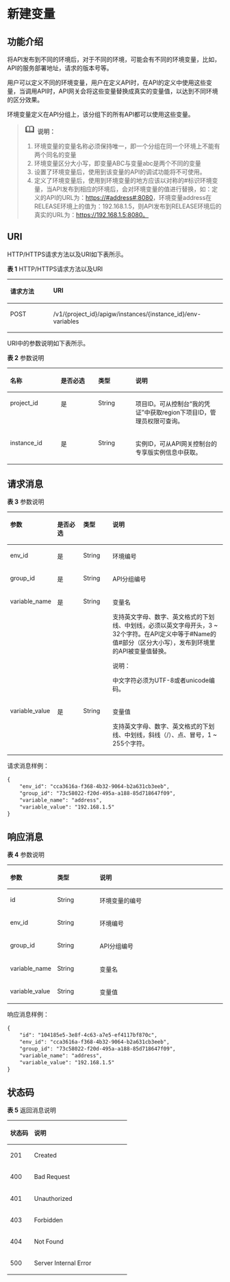 # 新建变量<a name="ZH-CN_TOPIC_0000001082221267"></a>

## 功能介绍<a name="zh-cn_topic_0225568855_section39792518"></a>

将API发布到不同的环境后，对于不同的环境，可能会有不同的环境变量，比如，API的服务部署地址，请求的版本号等。

用户可以定义不同的环境变量，用户在定义API时，在API的定义中使用这些变量，当调用API时，API网关会将这些变量替换成真实的变量值，以达到不同环境的区分效果。

环境变量定义在API分组上，该分组下的所有API都可以使用这些变量。

>![](public_sys-resources/icon-note.gif) **说明：** 
>1.  环境变量的变量名称必须保持唯一，即一个分组在同一个环境上不能有两个同名的变量
>2.  环境变量区分大小写，即变量ABC与变量abc是两个不同的变量
>3.  设置了环境变量后，使用到该变量的API的调试功能将不可使用。
>4.  定义了环境变量后，使用到环境变量的地方应该以对称的\#标识环境变量，当API发布到相应的环境后，会对环境变量的值进行替换，如：定义的API的URL为：[https://\#address\#:8080](https://#address#:8080)，环境变量address在RELEASE环境上的值为：192.168.1.5，则API发布到RELEASE环境后的真实的URL为：https://192.168.1.5:8080。

## URI<a name="zh-cn_topic_0225568855_section22588350"></a>

HTTP/HTTPS请求方法以及URI如下表所示。

**表 1**  HTTP/HTTPS请求方法以及URI

<a name="zh-cn_topic_0225568855_table57013820"></a>
<table><thead align="left"><tr id="zh-cn_topic_0225568855_row30962147"><th class="cellrowborder" valign="top" width="20%" id="mcps1.2.3.1.1"><p id="zh-cn_topic_0225568855_p24906010"><a name="zh-cn_topic_0225568855_p24906010"></a><a name="zh-cn_topic_0225568855_p24906010"></a>请求方法</p>
</th>
<th class="cellrowborder" valign="top" width="80%" id="mcps1.2.3.1.2"><p id="zh-cn_topic_0225568855_p4120892"><a name="zh-cn_topic_0225568855_p4120892"></a><a name="zh-cn_topic_0225568855_p4120892"></a>URI</p>
</th>
</tr>
</thead>
<tbody><tr id="zh-cn_topic_0225568855_row65356851"><td class="cellrowborder" valign="top" width="20%" headers="mcps1.2.3.1.1 "><p id="zh-cn_topic_0225568855_p59413607"><a name="zh-cn_topic_0225568855_p59413607"></a><a name="zh-cn_topic_0225568855_p59413607"></a>POST</p>
</td>
<td class="cellrowborder" valign="top" width="80%" headers="mcps1.2.3.1.2 "><p id="zh-cn_topic_0225568855_p47772863"><a name="zh-cn_topic_0225568855_p47772863"></a><a name="zh-cn_topic_0225568855_p47772863"></a>/v1/{project_id}/apigw/instances/{instance_id}/env-variables</p>
</td>
</tr>
</tbody>
</table>

URI中的参数说明如下表所示。

**表 2**  参数说明

<a name="zh-cn_topic_0225568855_table38510415"></a>
<table><thead align="left"><tr id="zh-cn_topic_0225568855_row62423067"><th class="cellrowborder" valign="top" width="23.46765323467653%" id="mcps1.2.5.1.1"><p id="zh-cn_topic_0225568855_p23103637"><a name="zh-cn_topic_0225568855_p23103637"></a><a name="zh-cn_topic_0225568855_p23103637"></a>名称</p>
</th>
<th class="cellrowborder" valign="top" width="17.348265173482652%" id="mcps1.2.5.1.2"><p id="zh-cn_topic_0225568855_p59455291"><a name="zh-cn_topic_0225568855_p59455291"></a><a name="zh-cn_topic_0225568855_p59455291"></a>是否必选</p>
</th>
<th class="cellrowborder" valign="top" width="17.348265173482652%" id="mcps1.2.5.1.3"><p id="zh-cn_topic_0225568855_p51149303"><a name="zh-cn_topic_0225568855_p51149303"></a><a name="zh-cn_topic_0225568855_p51149303"></a>类型</p>
</th>
<th class="cellrowborder" valign="top" width="41.835816418358164%" id="mcps1.2.5.1.4"><p id="zh-cn_topic_0225568855_p49452846"><a name="zh-cn_topic_0225568855_p49452846"></a><a name="zh-cn_topic_0225568855_p49452846"></a>说明</p>
</th>
</tr>
</thead>
<tbody><tr id="zh-cn_topic_0225568855_row46257610"><td class="cellrowborder" valign="top" width="23.46765323467653%" headers="mcps1.2.5.1.1 "><p id="zh-cn_topic_0225568855_p55878963"><a name="zh-cn_topic_0225568855_p55878963"></a><a name="zh-cn_topic_0225568855_p55878963"></a>project_id</p>
</td>
<td class="cellrowborder" valign="top" width="17.348265173482652%" headers="mcps1.2.5.1.2 "><p id="zh-cn_topic_0225568855_p29902160"><a name="zh-cn_topic_0225568855_p29902160"></a><a name="zh-cn_topic_0225568855_p29902160"></a>是</p>
</td>
<td class="cellrowborder" valign="top" width="17.348265173482652%" headers="mcps1.2.5.1.3 "><p id="zh-cn_topic_0225568855_p6155914"><a name="zh-cn_topic_0225568855_p6155914"></a><a name="zh-cn_topic_0225568855_p6155914"></a>String</p>
</td>
<td class="cellrowborder" valign="top" width="41.835816418358164%" headers="mcps1.2.5.1.4 "><p id="zh-cn_topic_0225568855_p28867016"><a name="zh-cn_topic_0225568855_p28867016"></a><a name="zh-cn_topic_0225568855_p28867016"></a>项目ID。可从控制台“我的凭证”中获取region下项目ID，管理员权限可查询。</p>
</td>
</tr>
<tr id="zh-cn_topic_0225568855_row7809161535314"><td class="cellrowborder" valign="top" width="23.46765323467653%" headers="mcps1.2.5.1.1 "><p id="zh-cn_topic_0225568855_p1780913159538"><a name="zh-cn_topic_0225568855_p1780913159538"></a><a name="zh-cn_topic_0225568855_p1780913159538"></a>instance_id</p>
</td>
<td class="cellrowborder" valign="top" width="17.348265173482652%" headers="mcps1.2.5.1.2 "><p id="zh-cn_topic_0225568855_p9809215115310"><a name="zh-cn_topic_0225568855_p9809215115310"></a><a name="zh-cn_topic_0225568855_p9809215115310"></a>是</p>
</td>
<td class="cellrowborder" valign="top" width="17.348265173482652%" headers="mcps1.2.5.1.3 "><p id="zh-cn_topic_0225568855_p1280914152538"><a name="zh-cn_topic_0225568855_p1280914152538"></a><a name="zh-cn_topic_0225568855_p1280914152538"></a>String</p>
</td>
<td class="cellrowborder" valign="top" width="41.835816418358164%" headers="mcps1.2.5.1.4 "><p id="zh-cn_topic_0225568855_p1880914157537"><a name="zh-cn_topic_0225568855_p1880914157537"></a><a name="zh-cn_topic_0225568855_p1880914157537"></a>实例ID，可从API网关控制台的专享版实例信息中获取。</p>
</td>
</tr>
</tbody>
</table>

## 请求消息<a name="zh-cn_topic_0225568855_section1968564"></a>

**表 3**  参数说明

<a name="zh-cn_topic_0225568855_table44396708"></a>
<table><thead align="left"><tr id="zh-cn_topic_0225568855_row44687699"><th class="cellrowborder" valign="top" width="15%" id="mcps1.2.5.1.1"><p id="zh-cn_topic_0225568855_p62933903"><a name="zh-cn_topic_0225568855_p62933903"></a><a name="zh-cn_topic_0225568855_p62933903"></a>参数</p>
</th>
<th class="cellrowborder" valign="top" width="13%" id="mcps1.2.5.1.2"><p id="zh-cn_topic_0225568855_p64481350"><a name="zh-cn_topic_0225568855_p64481350"></a><a name="zh-cn_topic_0225568855_p64481350"></a>是否必选</p>
</th>
<th class="cellrowborder" valign="top" width="14.000000000000002%" id="mcps1.2.5.1.3"><p id="zh-cn_topic_0225568855_p55606882"><a name="zh-cn_topic_0225568855_p55606882"></a><a name="zh-cn_topic_0225568855_p55606882"></a>类型</p>
</th>
<th class="cellrowborder" valign="top" width="57.99999999999999%" id="mcps1.2.5.1.4"><p id="zh-cn_topic_0225568855_p7863627"><a name="zh-cn_topic_0225568855_p7863627"></a><a name="zh-cn_topic_0225568855_p7863627"></a>说明</p>
</th>
</tr>
</thead>
<tbody><tr id="zh-cn_topic_0225568855_row32974056"><td class="cellrowborder" valign="top" width="15%" headers="mcps1.2.5.1.1 "><p id="zh-cn_topic_0225568855_p53652898"><a name="zh-cn_topic_0225568855_p53652898"></a><a name="zh-cn_topic_0225568855_p53652898"></a>env_id</p>
</td>
<td class="cellrowborder" valign="top" width="13%" headers="mcps1.2.5.1.2 "><p id="zh-cn_topic_0225568855_p50917472"><a name="zh-cn_topic_0225568855_p50917472"></a><a name="zh-cn_topic_0225568855_p50917472"></a>是</p>
</td>
<td class="cellrowborder" valign="top" width="14.000000000000002%" headers="mcps1.2.5.1.3 "><p id="zh-cn_topic_0225568855_p30674571"><a name="zh-cn_topic_0225568855_p30674571"></a><a name="zh-cn_topic_0225568855_p30674571"></a>String</p>
</td>
<td class="cellrowborder" valign="top" width="57.99999999999999%" headers="mcps1.2.5.1.4 "><p id="zh-cn_topic_0225568855_p1612298"><a name="zh-cn_topic_0225568855_p1612298"></a><a name="zh-cn_topic_0225568855_p1612298"></a>环境编号</p>
</td>
</tr>
<tr id="zh-cn_topic_0225568855_row34514806"><td class="cellrowborder" valign="top" width="15%" headers="mcps1.2.5.1.1 "><p id="zh-cn_topic_0225568855_p44235863"><a name="zh-cn_topic_0225568855_p44235863"></a><a name="zh-cn_topic_0225568855_p44235863"></a>group_id</p>
</td>
<td class="cellrowborder" valign="top" width="13%" headers="mcps1.2.5.1.2 "><p id="zh-cn_topic_0225568855_p26335145"><a name="zh-cn_topic_0225568855_p26335145"></a><a name="zh-cn_topic_0225568855_p26335145"></a>是</p>
</td>
<td class="cellrowborder" valign="top" width="14.000000000000002%" headers="mcps1.2.5.1.3 "><p id="zh-cn_topic_0225568855_p52771987"><a name="zh-cn_topic_0225568855_p52771987"></a><a name="zh-cn_topic_0225568855_p52771987"></a>String</p>
</td>
<td class="cellrowborder" valign="top" width="57.99999999999999%" headers="mcps1.2.5.1.4 "><p id="zh-cn_topic_0225568855_p46672574"><a name="zh-cn_topic_0225568855_p46672574"></a><a name="zh-cn_topic_0225568855_p46672574"></a>API分组编号</p>
</td>
</tr>
<tr id="zh-cn_topic_0225568855_row112866"><td class="cellrowborder" valign="top" width="15%" headers="mcps1.2.5.1.1 "><p id="zh-cn_topic_0225568855_p9142181"><a name="zh-cn_topic_0225568855_p9142181"></a><a name="zh-cn_topic_0225568855_p9142181"></a>variable_name</p>
</td>
<td class="cellrowborder" valign="top" width="13%" headers="mcps1.2.5.1.2 "><p id="zh-cn_topic_0225568855_p2319205"><a name="zh-cn_topic_0225568855_p2319205"></a><a name="zh-cn_topic_0225568855_p2319205"></a>是</p>
</td>
<td class="cellrowborder" valign="top" width="14.000000000000002%" headers="mcps1.2.5.1.3 "><p id="zh-cn_topic_0225568855_p53637897"><a name="zh-cn_topic_0225568855_p53637897"></a><a name="zh-cn_topic_0225568855_p53637897"></a>String</p>
</td>
<td class="cellrowborder" valign="top" width="57.99999999999999%" headers="mcps1.2.5.1.4 "><p id="zh-cn_topic_0225568855_p49702394"><a name="zh-cn_topic_0225568855_p49702394"></a><a name="zh-cn_topic_0225568855_p49702394"></a>变量名</p>
<p id="zh-cn_topic_0225568855_p61367576"><a name="zh-cn_topic_0225568855_p61367576"></a><a name="zh-cn_topic_0225568855_p61367576"></a>支持英文字母、数字、英文格式的下划线、中划线，必须以英文字母开头，3 ~ 32个字符。在API定义中等于#Name的值#部分（区分大小写），发布到环境里的API被变量值替换。</p>
<div class="note" id="zh-cn_topic_0225568855_note721519264594"><a name="zh-cn_topic_0225568855_note721519264594"></a><a name="zh-cn_topic_0225568855_note721519264594"></a><span class="notetitle"> 说明： </span><div class="notebody"><p id="zh-cn_topic_0225568855_p0215112605912"><a name="zh-cn_topic_0225568855_p0215112605912"></a><a name="zh-cn_topic_0225568855_p0215112605912"></a>中文字符必须为UTF-8或者unicode编码。</p>
</div></div>
</td>
</tr>
<tr id="zh-cn_topic_0225568855_row12471392"><td class="cellrowborder" valign="top" width="15%" headers="mcps1.2.5.1.1 "><p id="zh-cn_topic_0225568855_p3549860"><a name="zh-cn_topic_0225568855_p3549860"></a><a name="zh-cn_topic_0225568855_p3549860"></a>variable_value</p>
</td>
<td class="cellrowborder" valign="top" width="13%" headers="mcps1.2.5.1.2 "><p id="zh-cn_topic_0225568855_p19103244"><a name="zh-cn_topic_0225568855_p19103244"></a><a name="zh-cn_topic_0225568855_p19103244"></a>是</p>
</td>
<td class="cellrowborder" valign="top" width="14.000000000000002%" headers="mcps1.2.5.1.3 "><p id="zh-cn_topic_0225568855_p3858945"><a name="zh-cn_topic_0225568855_p3858945"></a><a name="zh-cn_topic_0225568855_p3858945"></a>String</p>
</td>
<td class="cellrowborder" valign="top" width="57.99999999999999%" headers="mcps1.2.5.1.4 "><p id="zh-cn_topic_0225568855_p44139114"><a name="zh-cn_topic_0225568855_p44139114"></a><a name="zh-cn_topic_0225568855_p44139114"></a>变量值</p>
<p id="zh-cn_topic_0225568855_p180919567297"><a name="zh-cn_topic_0225568855_p180919567297"></a><a name="zh-cn_topic_0225568855_p180919567297"></a>支持英文字母、数字、英文格式的下划线、中划线，斜线（/）、点、冒号，1 ~ 255个字符。</p>
</td>
</tr>
</tbody>
</table>

请求消息样例：

```
{
	"env_id": "cca3616a-f368-4b32-9064-b2a631cb3eeb",
	"group_id": "73c58022-f20d-495a-a188-85d718647f09",
	"variable_name": "address",
	"variable_value": "192.168.1.5"
}
```

## 响应消息<a name="zh-cn_topic_0225568855_section25236006"></a>

**表 4**  参数说明

<a name="zh-cn_topic_0225568855_table44126582"></a>
<table><thead align="left"><tr id="zh-cn_topic_0225568855_row19577177"><th class="cellrowborder" valign="top" width="20%" id="mcps1.2.4.1.1"><p id="zh-cn_topic_0225568855_p42247518"><a name="zh-cn_topic_0225568855_p42247518"></a><a name="zh-cn_topic_0225568855_p42247518"></a>参数</p>
</th>
<th class="cellrowborder" valign="top" width="20%" id="mcps1.2.4.1.2"><p id="zh-cn_topic_0225568855_p66605783"><a name="zh-cn_topic_0225568855_p66605783"></a><a name="zh-cn_topic_0225568855_p66605783"></a>类型</p>
</th>
<th class="cellrowborder" valign="top" width="60%" id="mcps1.2.4.1.3"><p id="zh-cn_topic_0225568855_p26359341"><a name="zh-cn_topic_0225568855_p26359341"></a><a name="zh-cn_topic_0225568855_p26359341"></a>说明</p>
</th>
</tr>
</thead>
<tbody><tr id="zh-cn_topic_0225568855_row54731847"><td class="cellrowborder" valign="top" width="20%" headers="mcps1.2.4.1.1 "><p id="zh-cn_topic_0225568855_p4094605"><a name="zh-cn_topic_0225568855_p4094605"></a><a name="zh-cn_topic_0225568855_p4094605"></a>id</p>
</td>
<td class="cellrowborder" valign="top" width="20%" headers="mcps1.2.4.1.2 "><p id="zh-cn_topic_0225568855_p63227625"><a name="zh-cn_topic_0225568855_p63227625"></a><a name="zh-cn_topic_0225568855_p63227625"></a>String</p>
</td>
<td class="cellrowborder" valign="top" width="60%" headers="mcps1.2.4.1.3 "><p id="zh-cn_topic_0225568855_p21163968"><a name="zh-cn_topic_0225568855_p21163968"></a><a name="zh-cn_topic_0225568855_p21163968"></a>环境变量的编号</p>
</td>
</tr>
<tr id="zh-cn_topic_0225568855_row56257990"><td class="cellrowborder" valign="top" width="20%" headers="mcps1.2.4.1.1 "><p id="zh-cn_topic_0225568855_p60603364"><a name="zh-cn_topic_0225568855_p60603364"></a><a name="zh-cn_topic_0225568855_p60603364"></a>env_id</p>
</td>
<td class="cellrowborder" valign="top" width="20%" headers="mcps1.2.4.1.2 "><p id="zh-cn_topic_0225568855_p9925426"><a name="zh-cn_topic_0225568855_p9925426"></a><a name="zh-cn_topic_0225568855_p9925426"></a>String</p>
</td>
<td class="cellrowborder" valign="top" width="60%" headers="mcps1.2.4.1.3 "><p id="zh-cn_topic_0225568855_p65762008"><a name="zh-cn_topic_0225568855_p65762008"></a><a name="zh-cn_topic_0225568855_p65762008"></a>环境编号</p>
</td>
</tr>
<tr id="zh-cn_topic_0225568855_row54987164"><td class="cellrowborder" valign="top" width="20%" headers="mcps1.2.4.1.1 "><p id="zh-cn_topic_0225568855_p24775290"><a name="zh-cn_topic_0225568855_p24775290"></a><a name="zh-cn_topic_0225568855_p24775290"></a>group_id</p>
</td>
<td class="cellrowborder" valign="top" width="20%" headers="mcps1.2.4.1.2 "><p id="zh-cn_topic_0225568855_p60641477"><a name="zh-cn_topic_0225568855_p60641477"></a><a name="zh-cn_topic_0225568855_p60641477"></a>String</p>
</td>
<td class="cellrowborder" valign="top" width="60%" headers="mcps1.2.4.1.3 "><p id="zh-cn_topic_0225568855_p13012580"><a name="zh-cn_topic_0225568855_p13012580"></a><a name="zh-cn_topic_0225568855_p13012580"></a>API分组编号</p>
</td>
</tr>
<tr id="zh-cn_topic_0225568855_row50004359"><td class="cellrowborder" valign="top" width="20%" headers="mcps1.2.4.1.1 "><p id="zh-cn_topic_0225568855_p23821248"><a name="zh-cn_topic_0225568855_p23821248"></a><a name="zh-cn_topic_0225568855_p23821248"></a>variable_name</p>
</td>
<td class="cellrowborder" valign="top" width="20%" headers="mcps1.2.4.1.2 "><p id="zh-cn_topic_0225568855_p50472897"><a name="zh-cn_topic_0225568855_p50472897"></a><a name="zh-cn_topic_0225568855_p50472897"></a>String</p>
</td>
<td class="cellrowborder" valign="top" width="60%" headers="mcps1.2.4.1.3 "><p id="zh-cn_topic_0225568855_p61772851"><a name="zh-cn_topic_0225568855_p61772851"></a><a name="zh-cn_topic_0225568855_p61772851"></a>变量名</p>
</td>
</tr>
<tr id="zh-cn_topic_0225568855_row19084749"><td class="cellrowborder" valign="top" width="20%" headers="mcps1.2.4.1.1 "><p id="zh-cn_topic_0225568855_p2360875"><a name="zh-cn_topic_0225568855_p2360875"></a><a name="zh-cn_topic_0225568855_p2360875"></a>variable_value</p>
</td>
<td class="cellrowborder" valign="top" width="20%" headers="mcps1.2.4.1.2 "><p id="zh-cn_topic_0225568855_p57013197"><a name="zh-cn_topic_0225568855_p57013197"></a><a name="zh-cn_topic_0225568855_p57013197"></a>String</p>
</td>
<td class="cellrowborder" valign="top" width="60%" headers="mcps1.2.4.1.3 "><p id="zh-cn_topic_0225568855_p54666268"><a name="zh-cn_topic_0225568855_p54666268"></a><a name="zh-cn_topic_0225568855_p54666268"></a>变量值</p>
</td>
</tr>
</tbody>
</table>

响应消息样例：

```
{
	"id": "104185e5-3e8f-4c63-a7e5-ef4117bf870c",
	"env_id": "cca3616a-f368-4b32-9064-b2a631cb3eeb",
	"group_id": "73c58022-f20d-495a-a188-85d718647f09",
	"variable_name": "address",
	"variable_value": "192.168.1.5"
}
```

## 状态码<a name="zh-cn_topic_0225568855_section17717081"></a>

**表 5**  返回消息说明

<a name="zh-cn_topic_0225568855_table9599777"></a>
<table><thead align="left"><tr id="zh-cn_topic_0225568855_row55812053"><th class="cellrowborder" valign="top" width="20%" id="mcps1.2.3.1.1"><p id="zh-cn_topic_0225568855_p24482463"><a name="zh-cn_topic_0225568855_p24482463"></a><a name="zh-cn_topic_0225568855_p24482463"></a>状态码</p>
</th>
<th class="cellrowborder" valign="top" width="80%" id="mcps1.2.3.1.2"><p id="zh-cn_topic_0225568855_p36922477"><a name="zh-cn_topic_0225568855_p36922477"></a><a name="zh-cn_topic_0225568855_p36922477"></a>说明</p>
</th>
</tr>
</thead>
<tbody><tr id="zh-cn_topic_0225568855_row37930664"><td class="cellrowborder" valign="top" width="20%" headers="mcps1.2.3.1.1 "><p id="zh-cn_topic_0225568855_p52484919"><a name="zh-cn_topic_0225568855_p52484919"></a><a name="zh-cn_topic_0225568855_p52484919"></a>201</p>
</td>
<td class="cellrowborder" valign="top" width="80%" headers="mcps1.2.3.1.2 "><p id="zh-cn_topic_0225568855_p23420035"><a name="zh-cn_topic_0225568855_p23420035"></a><a name="zh-cn_topic_0225568855_p23420035"></a>Created</p>
</td>
</tr>
<tr id="zh-cn_topic_0225568855_row9453723"><td class="cellrowborder" valign="top" width="20%" headers="mcps1.2.3.1.1 "><p id="zh-cn_topic_0225568855_p27554060"><a name="zh-cn_topic_0225568855_p27554060"></a><a name="zh-cn_topic_0225568855_p27554060"></a>400</p>
</td>
<td class="cellrowborder" valign="top" width="80%" headers="mcps1.2.3.1.2 "><p id="zh-cn_topic_0225568855_p17286382"><a name="zh-cn_topic_0225568855_p17286382"></a><a name="zh-cn_topic_0225568855_p17286382"></a>Bad Request</p>
</td>
</tr>
<tr id="zh-cn_topic_0225568855_row21359712"><td class="cellrowborder" valign="top" width="20%" headers="mcps1.2.3.1.1 "><p id="zh-cn_topic_0225568855_p52415150"><a name="zh-cn_topic_0225568855_p52415150"></a><a name="zh-cn_topic_0225568855_p52415150"></a>401</p>
</td>
<td class="cellrowborder" valign="top" width="80%" headers="mcps1.2.3.1.2 "><p id="zh-cn_topic_0225568855_p17768768"><a name="zh-cn_topic_0225568855_p17768768"></a><a name="zh-cn_topic_0225568855_p17768768"></a>Unauthorized</p>
</td>
</tr>
<tr id="zh-cn_topic_0225568855_row25701191"><td class="cellrowborder" valign="top" width="20%" headers="mcps1.2.3.1.1 "><p id="zh-cn_topic_0225568855_p1421690"><a name="zh-cn_topic_0225568855_p1421690"></a><a name="zh-cn_topic_0225568855_p1421690"></a>403</p>
</td>
<td class="cellrowborder" valign="top" width="80%" headers="mcps1.2.3.1.2 "><p id="zh-cn_topic_0225568855_p48048103"><a name="zh-cn_topic_0225568855_p48048103"></a><a name="zh-cn_topic_0225568855_p48048103"></a>Forbidden</p>
</td>
</tr>
<tr id="zh-cn_topic_0225568855_row29779746"><td class="cellrowborder" valign="top" width="20%" headers="mcps1.2.3.1.1 "><p id="zh-cn_topic_0225568855_p63349206"><a name="zh-cn_topic_0225568855_p63349206"></a><a name="zh-cn_topic_0225568855_p63349206"></a>404</p>
</td>
<td class="cellrowborder" valign="top" width="80%" headers="mcps1.2.3.1.2 "><p id="zh-cn_topic_0225568855_p31012055"><a name="zh-cn_topic_0225568855_p31012055"></a><a name="zh-cn_topic_0225568855_p31012055"></a>Not Found</p>
</td>
</tr>
<tr id="zh-cn_topic_0225568855_row10673039"><td class="cellrowborder" valign="top" width="20%" headers="mcps1.2.3.1.1 "><p id="zh-cn_topic_0225568855_p59209837"><a name="zh-cn_topic_0225568855_p59209837"></a><a name="zh-cn_topic_0225568855_p59209837"></a>500</p>
</td>
<td class="cellrowborder" valign="top" width="80%" headers="mcps1.2.3.1.2 "><p id="zh-cn_topic_0225568855_p14947689"><a name="zh-cn_topic_0225568855_p14947689"></a><a name="zh-cn_topic_0225568855_p14947689"></a>Server Internal Error</p>
</td>
</tr>
</tbody>
</table>

